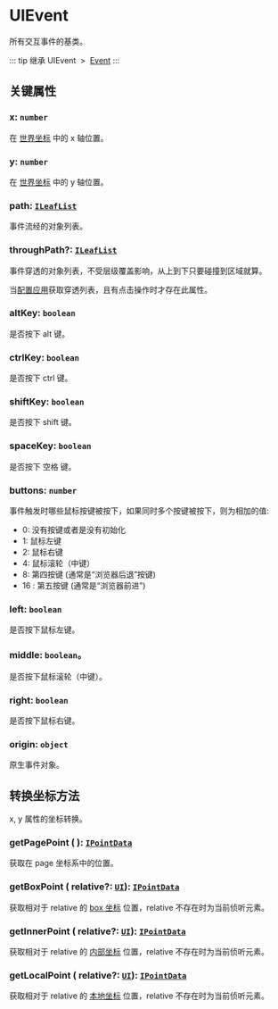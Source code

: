 # UIEvent

所有交互事件的基类。

::: tip 继承
UIEvent &nbsp;>&nbsp; [Event](../basic/Event.md)
:::

## 关键属性

### x: `number`

在 [世界坐标](/guide/basic/coordinate.md#world) 中的 x 轴位置。

### y: `number`

在 [世界坐标](/guide/basic/coordinate.md#world) 中的 y 轴位置。

### path: [`ILeafList`](/api/interfaces/ILeafList.md)

事件流经的对象列表。

### throughPath?: [`ILeafList`](/api/interfaces/ILeafList.md)

事件穿透的对象列表，不受层级覆盖影响，从上到下只要碰撞到区域就算。

当[配置应用](/reference/config/app/pointer.md#获取穿透路径)获取穿透列表，且有点击操作时才存在此属性。

### altKey: `boolean`

是否按下 alt 键。

### ctrlKey: `boolean`

是否按下 ctrl 键。

### shiftKey: `boolean`

是否按下 shift 键。

### spaceKey: `boolean`

是否按下 空格 键。

### buttons: `number`

事件触发时哪些鼠标按键被按下，如果同时多个按键被按下，则为相加的值:

- 0: 没有按键或者是没有初始化
- 1: 鼠标左键
- 2: 鼠标右键
- 4: 鼠标滚轮（中键）
- 8: 第四按键 (通常是“浏览器后退”按键)
- 16 : 第五按键 (通常是“浏览器前进”)

### left: `boolean`

是否按下鼠标左键。

### middle: `boolean`。

是否按下鼠标滚轮（中键）。

### right: `boolean`

是否按下鼠标右键。

### origin: `object`

原生事件对象。

## 转换坐标方法

x, y 属性的坐标转换。

### getPagePoint ( ): [`IPointData`](/reference/interface/math/Math#ipointdata)

获取在 page 坐标系中的位置。

### getBoxPoint ( relative?: [`UI`](/reference/display/UI.md)): [`IPointData`](/reference/interface/math/Math#ipointdata)

获取相对于 relative 的 [box 坐标](/guide/basic/coordinate.md#box) 位置，relative 不存在时为当前侦听元素。

### getInnerPoint ( relative?: [`UI`](/reference/display/UI.md)): [`IPointData`](/reference/interface/math/Math#ipointdata)

获取相对于 relative 的 [内部坐标](/guide/basic/coordinate.md#inner) 位置，relative 不存在时为当前侦听元素。

### getLocalPoint ( relative?: [`UI`](/reference/display/UI.md)): [`IPointData`](/reference/interface/math/Math#ipointdata)

获取相对于 relative 的 [本地坐标](/guide/basic/coordinate.md#local) 位置，relative 不存在时为当前侦听元素。

<!-- ## 继承事件

### [Event](../basic/Event.md) -->

<!--
## API

### [UIEvent](/api/classes/UIEvent.md) -->
